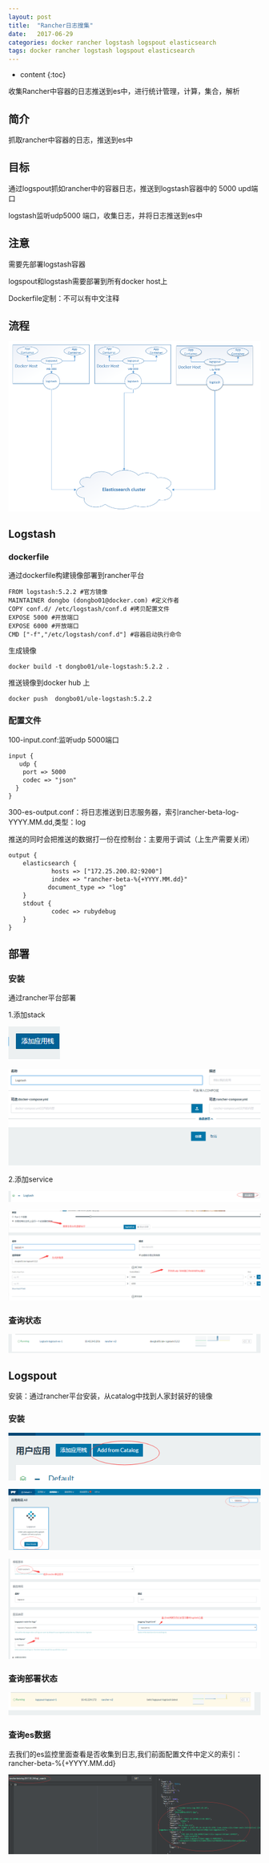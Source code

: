 ```yaml
---
layout: post
title:  "Rancher日志搜集"
date:   2017-06-29
categories: docker rancher logstash logspout elasticsearch
tags: docker rancher logstash logspout elasticsearch
---
```


* content
{:toc}

收集Rancher中容器的日志推送到es中，进行统计管理，计算，集合，解析





## 简介

抓取rancher中容器的日志，推送到es中

## 目标

通过logspout抓如rancher中的容器日志，推送到logstash容器中的 5000 upd端口

logstash监听udp5000 端口，收集日志，并将日志推送到es中

## 注意

需要先部署logstash容器

logspout和logstash需要部署到所有docker host上

Dockerfile定制：不可以有中文注释

## 流程

![流程](/images/rancher-log/process.png)

## Logstash

### dockerfile

通过dockerfile构建镜像部署到rancher平台


	FROM logstash:5.2.2 #官方镜像
	MAINTAINER dongbo (dongbo01@docker.com) #定义作者
	COPY conf.d/ /etc/logstash/conf.d #拷贝配置文件
	EXPOSE 5000 #开放端口
	EXPOSE 6000 #开放端口
	CMD ["-f","/etc/logstash/conf.d"] #容器启动执行命令


生成镜像

	docker build -t dongbo01/ule-logstash:5.2.2 .

推送镜像到docker  hub 上

	docker push  dongbo01/ule-logstash:5.2.2

### 配置文件

100-input.conf:监听udp 5000端口


	input {
	   udp {
	    port => 5000
	    codec => "json"
	  }
	}


300-es-output.conf：将日志推送到日志服务器，索引rancher-beta-log-YYYY.MM.dd,类型：log

推送的同时会把推送的数据打一份在控制台：主要用于调试（上生产需要关闭）


	output { 
	    elasticsearch {
	            hosts => ["172.25.200.82:9200"]
	            index => "rancher-beta-%{+YYYY.MM.dd}"
	           document_type => "log"
	    }
	    stdout {
	            codec => rubydebug
	    }
	}


## 部署

### 安装

通过rancher平台部署

1.添加stack

![addstack](/images/rancher-log/addstack.png)

![addstack-2](/images/rancher-log/addstack-2.png)

2.添加service

![addservice-1](/images/rancher-log/addservice-1.png)

![addservice-2](/images/rancher-log/addservice-2.png)

### 查询状态

![addservice-2](/images/rancher-log/addservice-3.png)


## Logspout

安装：通过rancher平台安装，从catalog中找到人家封装好的镜像

### 安装

![logspout-1](/images/rancher-log/logspout-1.png)

![logspout-2](/images/rancher-log/logspout-2.png)

![logspout-3](/images/rancher-log/logspout-3.png)

### 查询部署状态

![logspout-4](/images/rancher-log/logspout-4.png)

### 查询es数据

去我们的es监控里面查看是否收集到日志,我们前面配置文件中定义的索引：rancher-beta-%{+YYYY.MM.dd}

![logspout-5](/images/rancher-log/logspout-5.png)






